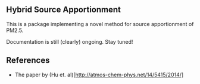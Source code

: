 Hybrid Source Apportionment
-----------------------------

This is a package implementing a novel method for source apportionment of PM2.5. 

Documentation is still (clearly) ongoing. Stay tuned!

## References

* The paper by (Hu et. al)[http://atmos-chem-phys.net/14/5415/2014/]

